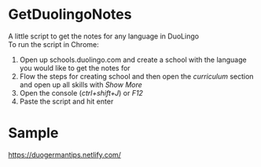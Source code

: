 # GetDuolingoNotes
A little script to get the notes for any language in DuoLingo  
To run the script in Chrome:  
1. Open up schools.duolingo.com and create a school with the language you would like to get the notes for 
2. Flow the steps for creating school and then open the *curriculum* section and open up all skills with *Show More*
3. Open the console (*ctrl+shift+J*) or *F12* 
4. Paste the script and hit enter  

# Sample
https://duogermantips.netlify.com/
